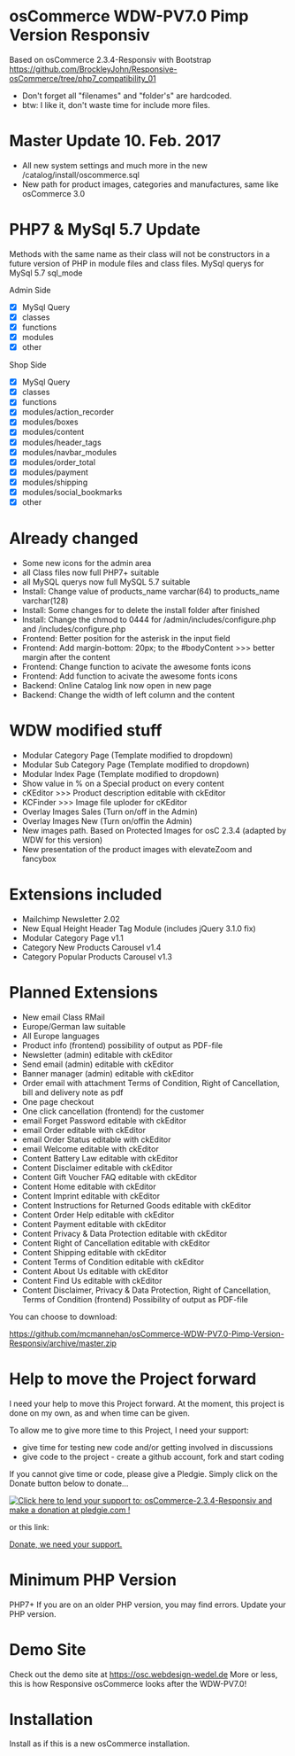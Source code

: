 osCommerce WDW-PV7.0 Pimp Version Responsiv
===========================================
Based on osCommerce 2.3.4-Responsiv with Bootstrap
https://github.com/BrockleyJohn/Responsive-osCommerce/tree/php7_compatibility_01

- Don't forget all "filenames" and "folder's" are hardcoded.
- btw: I like it, don't waste time for include more files.

Master Update 10. Feb. 2017
===========================
- All new system settings and much more in the new /catalog/install/oscommerce.sql
- New path for product images, categories and manufactures, same like osCommerce 3.0

PHP7 & MySql 5.7 Update
========================
Methods with the same name as their class will not be constructors in a future version of PHP in module files and class files.
MySql querys for MySql 5.7 sql_mode 

Admin Side
- [x] MySql Query
- [x] classes
- [x] functions
- [x] modules
- [x] other

Shop Side
- [x] MySql Query
- [x] classes
- [x] functions
- [x] modules/action_recorder
- [x] modules/boxes
- [x] modules/content
- [x] modules/header_tags
- [x] modules/navbar_modules
- [x] modules/order_total
- [x] modules/payment
- [x] modules/shipping
- [x] modules/social_bookmarks
- [x] other

Already changed
===============
- Some new icons for the admin area
- all Class files now full PHP7+ suitable
- all MySQL querys now full MySQL 5.7 suitable
- Install: Change value of products_name varchar(64) to products_name varchar(128)
- Install: Some changes for to delete the install folder after finished
- Install: Change the chmod to 0444 for /admin/includes/configure.php and /includes/configure.php
- Frontend: Better position for the asterisk in the input field
- Frontend: Add margin-bottom: 20px; to the #bodyContent >>> better margin after the content
- Frontend: Change function to acivate the awesome fonts icons
- Frontend: Add function to acivate the awesome fonts icons
- Backend: Online Catalog link now open in new page
- Backend: Change the width of left column and the content

WDW modified stuff
===================
- Modular Category Page (Template modified to dropdown)
- Modular Sub Category Page (Template modified to dropdown)
- Modular Index Page (Template modified to dropdown)
- Show value in % on a Special product on every content
- cKEditor >>> Product description editable with ckEditor
- KCFinder >>> Image file uploder for cKEditor
- Overlay Images Sales (Turn on/off in the Admin)
- Overlay Images New (Turn on/offin the Admin)
- New images path. Based on Protected Images for osC 2.3.4 (adapted by WDW for this version)
- New presentation of the product images with elevateZoom and fancybox

Extensions included
===================
- Mailchimp Newsletter 2.02
- New Equal Height Header Tag Module (includes jQuery 3.1.0 fix)
- Modular Category Page v1.1
- Category New Products Carousel v1.4
- Category Popular Products Carousel v1.3

Planned Extensions
===================
- New email Class RMail
- Europe/German law suitable
- All Europe languages
- Product info (frontend) possibility of output as PDF-file
- Newsletter (admin) editable with ckEditor
- Send email (admin) editable with ckEditor
- Banner manager (admin) editable with ckEditor
- Order email with attachment Terms of Condition, Right of Cancellation, bill and delivery note as pdf
- One page checkout
- One click cancellation (frontend) for the customer
- email Forget Password editable with ckEditor 			 
- email Order editable with ckEditor
- email Order Status editable with ckEditor
- email Welcome editable with ckEditor
- Content Battery Law editable with ckEditor
- Content Disclaimer editable with ckEditor
- Content Gift Voucher FAQ editable with ckEditor
- Content Home editable with ckEditor
- Content Imprint editable with ckEditor
- Content Instructions for Returned Goods editable with ckEditor
- Content Order Help editable with ckEditor
- Content Payment editable with ckEditor
- Content Privacy & Data Protection editable with ckEditor
- Content Right of Cancellation editable with ckEditor
- Content Shipping editable with ckEditor
- Content Terms of Condition editable with ckEditor
- Content About Us editable with ckEditor
- Content Find Us editable with ckEditor
- Content Disclaimer, Privacy & Data Protection, Right of Cancellation, Terms of Condition (frontend) Possibility of output as PDF-file

You can choose to download:

https://github.com/mcmannehan/osCommerce-WDW-PV7.0-Pimp-Version-Responsiv/archive/master.zip


Help to move the Project forward
================================
I need your help to move this Project forward. At the moment, this project is done on my own, as and when time can be given.  

To allow me to give more time to this Project, I need your support:

- give time for testing new code and/or getting involved in discussions
- give code to the project - create a github account, fork and start coding

If you cannot give time or code, please give a Pledgie.  Simply click on the Donate button below to donate...

<a target="_blank" href='https://pledgie.com/campaigns/33267'><img alt='Click here to lend your support to: osCommerce-2.3.4-Responsiv and make a donation at pledgie.com !' src='https://pledgie.com/campaigns/33267.png?skin_name=chrome' border='0' ></a>

or this link:

<a target="_blank" href='https://www.paypal.com/cgi-bin/webscr?cmd=_s-xclick&hosted_button_id=FLUDFVAR3BL4U'>Donate, we need your support.</a>

Minimum PHP Version
===================
PHP7+ If you are on an older PHP version, you may find errors.  Update your PHP version.

Demo Site
=========
Check out the demo site at https://osc.webdesign-wedel.de
More or less, this is how Responsive osCommerce looks after the WDW-PV7.0!

Installation
============
Install as if this is a new osCommerce installation.
